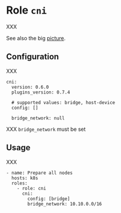 # Role `cni`

XXX

See also the big [picture](../../docs/roles.md).

## Configuration

XXX

```ansible
cni:
  version: 0.6.0
  plugins_version: 0.7.4

  # supported values: bridge, host-device
  config: []

  bridge_network: null
```

XXX `bridge_network` must be set

## Usage

XXX

```ansible
- name: Prepare all nodes
  hosts: k8s
  roles:
    - role: cni
      cni:
        config: [bridge]
        bridge_network: 10.10.0.0/16
```
